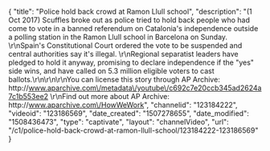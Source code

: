 {
    "title": "Police hold back crowd at Ramon Llull school",
    "description": "(1 Oct 2017) Scuffles broke out as police tried to hold back people who had come to vote in a banned referendum on Catalonia's independence outside a polling station in the Ramon Llull school in Barcelona on Sunday. \r\nSpain's Constitutional Court ordered the vote to be suspended and central authorities say it's illegal. \r\nRegional separatist leaders have pledged to hold it anyway, promising to declare independence if the \"yes\" side wins, and have called on 5.3 million eligible voters to cast ballots.\r\n\r\n\r\nYou can license this story through AP Archive: http:\/\/www.aparchive.com\/metadata\/youtube\/c692c7e20ccb345ad2624a7c1b553ee2 \r\nFind out more about AP Archive: http:\/\/www.aparchive.com\/HowWeWork",
    "channelid": "123184222",
    "videoid": "123186569",
    "date_created": "1507278655",
    "date_modified": "1508436473",
    "type": "captivate",
    "layout": "channelVideo",
    "url": "\/c1\/police-hold-back-crowd-at-ramon-llull-school\/123184222-123186569"
}